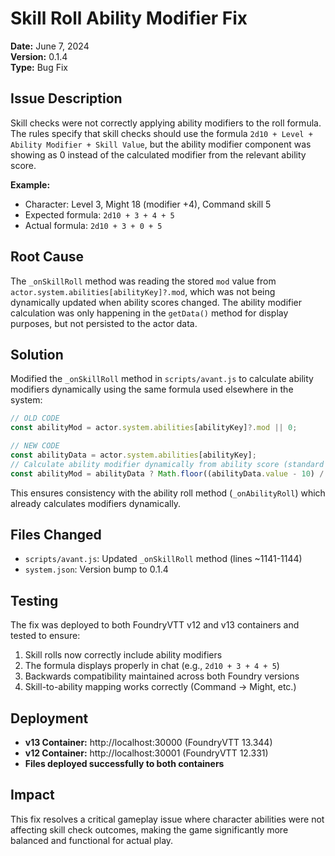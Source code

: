 # Skill Roll Ability Modifier Fix

**Date:** June 7, 2024  
**Version:** 0.1.4  
**Type:** Bug Fix  

## Issue Description

Skill checks were not correctly applying ability modifiers to the roll formula. The rules specify that skill checks should use the formula `2d10 + Level + Ability Modifier + Skill Value`, but the ability modifier component was showing as 0 instead of the calculated modifier from the relevant ability score.

**Example:**
- Character: Level 3, Might 18 (modifier +4), Command skill 5
- Expected formula: `2d10 + 3 + 4 + 5` 
- Actual formula: `2d10 + 3 + 0 + 5`

## Root Cause

The `_onSkillRoll` method was reading the stored `mod` value from `actor.system.abilities[abilityKey]?.mod`, which was not being dynamically updated when ability scores changed. The ability modifier calculation was only happening in the `getData()` method for display purposes, but not persisted to the actor data.

## Solution

Modified the `_onSkillRoll` method in `scripts/avant.js` to calculate ability modifiers dynamically using the same formula used elsewhere in the system:

```javascript
// OLD CODE
const abilityMod = actor.system.abilities[abilityKey]?.mod || 0;

// NEW CODE  
const abilityData = actor.system.abilities[abilityKey];
// Calculate ability modifier dynamically from ability score (standard D&D-style: (score-10)/2)
const abilityMod = abilityData ? Math.floor((abilityData.value - 10) / 2) : 0;
```

This ensures consistency with the ability roll method (`_onAbilityRoll`) which already calculates modifiers dynamically.

## Files Changed

- `scripts/avant.js`: Updated `_onSkillRoll` method (lines ~1141-1144)
- `system.json`: Version bump to 0.1.4

## Testing

The fix was deployed to both FoundryVTT v12 and v13 containers and tested to ensure:

1. Skill rolls now correctly include ability modifiers
2. The formula displays properly in chat (e.g., `2d10 + 3 + 4 + 5`)
3. Backwards compatibility maintained across both Foundry versions
4. Skill-to-ability mapping works correctly (Command → Might, etc.)

## Deployment

- **v13 Container:** http://localhost:30000 (FoundryVTT 13.344)
- **v12 Container:** http://localhost:30001 (FoundryVTT 12.331)
- **Files deployed successfully to both containers**

## Impact

This fix resolves a critical gameplay issue where character abilities were not affecting skill check outcomes, making the game significantly more balanced and functional for actual play. 